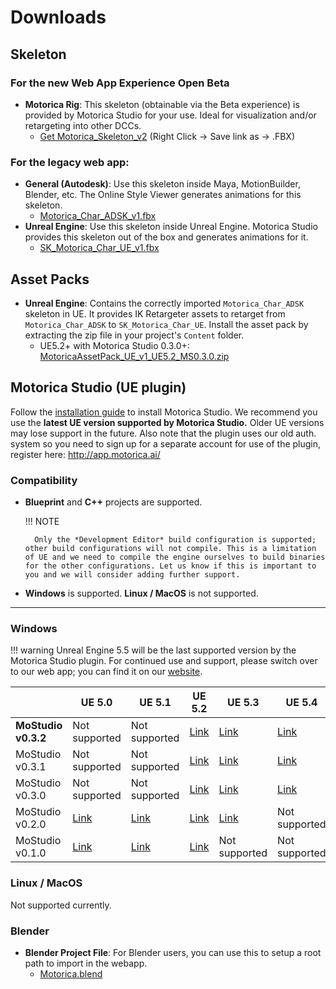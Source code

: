 # Downloads

## Skeleton

### For the new Web App Experience Open Beta
- **Motorica Rig**: This skeleton (obtainable via the Beta experience) is provided by Motorica Studio for your use. Ideal for visualization and/or retargeting into other DCCs.
    - [Get Motorica_Skeleton_v2](https://app.beta.motorica.ai/skeletons/MotoricaCharacter_v5_Final_Characterized.fbx) (Right Click -> Save link as -> .FBX)

### For the legacy web app:
- **General (Autodesk)**: Use this skeleton inside Maya, MotionBuilder, Blender, etc. The Online Style Viewer generates animations for this skeleton.
    - [Motorica_Char_ADSK_v1.fbx](https://drive.google.com/file/d/13bPK0RDA8jJuUIKJA9mrxfUXtLFCDG5d/view)
- **Unreal Engine**: Use this skeleton inside Unreal Engine. Motorica Studio provides this skeleton out of the box and generates animations for it.
    - [SK_Motorica_Char_UE_v1.fbx](https://drive.google.com/file/d/1zAMVNztADOqJQPm2_GY4YHhOrmlFXJ3S/view)

## Asset Packs

- **Unreal Engine**: Contains the correctly imported `Motorica_Char_ADSK` skeleton in UE. It provides IK Retargeter assets to retarget from `Motorica_Char_ADSK` to `SK_Motorica_Char_UE`. Install the asset pack by extracting the zip file in your project's `Content` folder.
    - UE5.2+ with Motorica Studio 0.3.0+: [MotoricaAssetPack_UE_v1_UE5.2_MS0.3.0.zip](https://drive.google.com/file/d/1G48KEKTBT71stTOv66YTAncVO8KxyW9x/view)

## Motorica Studio (UE plugin)

Follow the [installation guide](get-started/installing.md) to install Motorica Studio. We recommend you use the **latest UE version supported by Motorica Studio.** Older UE versions may lose support in the future. Also note that the plugin uses our old auth. system so you need to sign up for a separate account for use of the plugin, register here: http://app.motorica.ai/

### Compatibility

- **Blueprint** and **C++** projects are supported.

    !!! NOTE
        
        Only the *Development Editor* build configuration is supported; other build configurations will not compile. This is a limitation of UE and we need to compile the engine ourselves to build binaries for the other configurations. Let us know if this is important to you and we will consider adding further support.

- **Windows** is supported. **Linux / MacOS** is  not supported.

---

### Windows

<!--
    Managing the table below in a text editor is a pain.
    Instead, go to https://www.tablesgenerator.com/markdown_tables and upload "downloads.tgn". Do your changes there.
    When done with your changes, remember to DOWNLOAD the table by going "File > Save table" and overwrite "downloads.tgn".
 -->

!!! warning
    Unreal Engine 5.5 will be the last supported version by the Motorica Studio plugin. For continued use and support, please switch over to our web app; you can find it on our [website](https://www.motorica.ai/).

|                     | **UE 5.0**                                                                     | **UE 5.1**                                                                     | **UE 5.2**                                                                     | **UE 5.3**                                                                     | **UE 5.4**                                                                     | **UE 5.5**                                                                                   |
|---------------------|--------------------------------------------------------------------------------|--------------------------------------------------------------------------------|--------------------------------------------------------------------------------|--------------------------------------------------------------------------------|--------------------------------------------------------------------------------|-----------------------------------------------------------------------------------------------|
| **MoStudio v0.3.2** | Not supported                                                                  | Not supported                                                                  | [Link](https://drive.google.com/file/d/1h6gsQhL64TQGVroTp4a6UmPj59OOY9C8/view) | [Link](https://drive.google.com/file/d/1n2hmAgKvDGSjK4YAZXAE6RdAh5sZ9Hgr/view) | [Link](https://drive.google.com/file/d/1aheiFmafYBql6u1vLWlPlPesXO_7ptVv/view) | [Link](https://drive.google.com/file/d/1FlF0KaupQ5gWUQFLFQ7vZFtB3fDxfjMk/view) |
| MoStudio v0.3.1     | Not supported                                                                  | Not supported                                                                  | [Link](https://drive.google.com/file/d/1XnAcEVhNFXI3Oai_sW6c1axbinIlC-Zf/view) | [Link](https://drive.google.com/file/d/13kA7uixfTTvRC7s08br5LeEHlsGIqBV5/view) | [Link](https://drive.google.com/file/d/15GKjC3vkmJMY7D8ajlxPiraRESO_LPJ6/view) | Not supported                                                                                 |
| MoStudio v0.3.0     | Not supported                                                                  | Not supported                                                                  | [Link](https://drive.google.com/file/d/1KMtTzSQWqNIlg8MATggx1IDfFJIflJti/view) | [Link](https://drive.google.com/file/d/1d0a9hQ4G8w6RRxSpSXkjc5ep2cWyLjS-/view) | [Link](https://drive.google.com/file/d/15Yl80mS3SZzf1erJGdDenLPaQ9qUgvcL/view) | Not supported                                                                                 |
| MoStudio v0.2.0     | [Link](https://drive.google.com/file/d/1_jeqUyC3K_plzMg_FGlNv86x8r96iW_c/view) | [Link](https://drive.google.com/file/d/1Z3GTWCs2EtrL6O7tLNay89YQxj_qjDCI/view) | [Link](https://drive.google.com/file/d/19D4iCtS10GRSxf-TCq3O58-5E3thuqEe/view) | [Link](https://drive.google.com/file/d/18Si_ET88780tyP9F-Auhkv6ESl5PbL9M/view) | Not supported                                                                  | Not supported                                                                                 |
| MoStudio v0.1.0     | [Link](https://drive.google.com/file/d/1OPg8xVHwGEtfKKNBqjNkvxN7U-ctNIIh/view) | [Link](https://drive.google.com/file/d/1cbC6EhRxO5_ZS4bHcwEiQIynmIJjCLQb/view) | [Link](https://drive.google.com/file/d/1NYxJ9WG00Tc1AzyLMySDfMOVmmoCpsBC/view) | Not supported                                                                  | Not supported                                                                  | Not supported                                                                                 |

### Linux / MacOS

Not supported currently.

### Blender

- **Blender Project File**: For Blender users, you can use this to setup a root path to import in the webapp.
    - [Motorica.blend](https://drive.google.com/file/d/1-FUC3YTwEUB0i5nUnwH_NoySo5LHl83t/view)
